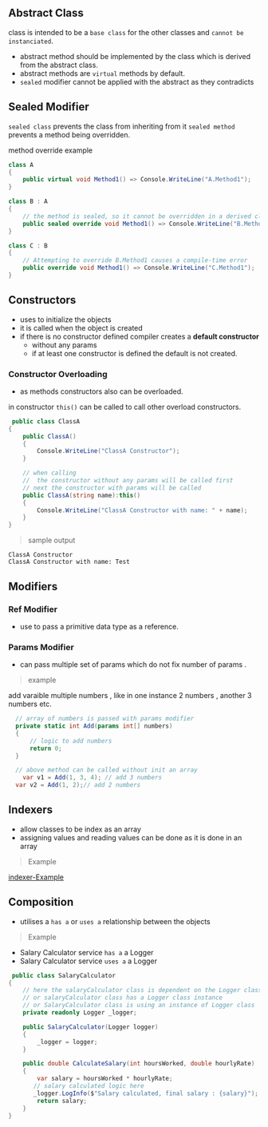 ## Abstract Class 
class is intended to be a `base class` for the other classes and `cannot be instanciated`. 

- abstract method should be implemented by the class which is derived from the abstract class. 
- abstract methods are `virtual` methods by default.
- `sealed` modifier cannot be applied with the abstract as they contradicts 

## Sealed Modifier
`sealed class` prevents the class from inheriting from it 
`sealed method` prevents a method being overridden. 

method override example 
```c#
class A
{
    public virtual void Method1() => Console.WriteLine("A.Method1");
}

class B : A
{
    // the method is sealed, so it cannot be overridden in a derived class
    public sealed override void Method1() => Console.WriteLine("B.Method1");
}

class C : B
{
    // Attempting to override B.Method1 causes a compile-time error
    public override void Method1() => Console.WriteLine("C.Method1");
}
```

## Constructors 

- uses to initialize the objects 
- it is called when the object is created 
- if there is no constructor defined compiler creates a **default constructor**
  - without any params 
  - if at least one constructor is defined the default is not created. 

### Constructor Overloading 

- as methods constructors also can be overloaded.
  
in constructor  ```this()``` can be called to call other overload constructors.

```c# 
 public class ClassA
{
    public ClassA()
    {
        Console.WriteLine("ClassA Constructor"); 
    }

    // when calling
    //  the constructor without any params will be called first  
    // next the constructor with params will be called
    public ClassA(string name):this()
    {
        Console.WriteLine("ClassA Constructor with name: " + name);
    }
}
```

> sample output 

```
ClassA Constructor
ClassA Constructor with name: Test
```

## Modifiers 

### Ref Modifier 
- use to pass a primitive data type as a reference. 

### Params Modifier 
- can pass multiple set of params which do not fix number of params . 
  
> example 

add varaible multiple numbers , like in one instance 2 numbers , another 3 numbers etc.
```c#
  // array of numbers is passed with params modifier
  private static int Add(params int[] numbers)
  {
      // logic to add numbers
      return 0;  
  }

  // above method can be called without init an array
    var v1 = Add(1, 3, 4); // add 3 numbers
  var v2 = Add(1, 2);// add 2 numbers
```

## Indexers 
- allow classes to be index as an array 
- assigning values and reading values can be done as it is done in an array

> Example 

[indexer-Example](https://gist.github.com/dinith95/7d72064a1587232ccc94ab6da1dbe9b9)

## Composition
- utilises a `has a`  or  `uses a` relationship between the objects 

> Example 
- Salary Calculator service `has a` a Logger 
- Salary Calculator service `uses a` a Logger 

```c#
 public class SalaryCalculator
{
    // here the salaryCalculator class is dependent on the Logger class
    // or salaryCalculator class has a Logger class instance
    // or SalaryCalculator class is using an instance of Logger class
    private readonly Logger _logger;

    public SalaryCalculator(Logger logger)
    {
        _logger = logger;
    }

    public double CalculateSalary(int hoursWorked, double hourlyRate)
    {
        var salary = hoursWorked * hourlyRate;
       // salary calculated logic here
       _logger.LogInfo($"Salary calculated, final salary : {salary}");
        return salary;
    }
}
```